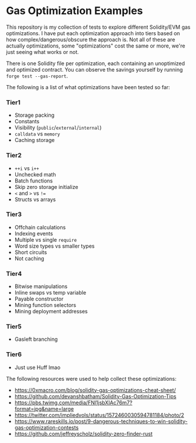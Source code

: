 # Gas Optimization Examples

This repository is my collection of tests to explore different Solidity/EVM gas optimizations.
I have put each optimization approach into tiers based on how complex/dangerous/obscure the approach is.
Not all of these are actually optimizations, some "optimizations" cost the same or more, we're just seeing what works or not.

There is one Solidity file per optimization, each containing an unoptimized and optimized contract. You can observe the savings yourself by running `forge test --gas-report`.

The following is a list of what optimizations have been tested so far:

### Tier1

- Storage packing
- Constants
- Visibility (`public`/`external`/`internal`)
- `calldata` vs `memory`
- Caching storage

### Tier2

- `++i` vs `i++`
- Unchecked math
- Batch functions
- Skip zero storage initialize
- `<` and `>` vs `!=`
- Structs vs arrays

### Tier3

- Offchain calculations
- Indexing events
- Multiple vs single `require`
- Word size types vs smaller types
- Short circuits
- Not caching

### Tier4

- Bitwise manipulations
- Inline swaps vs temp variable
- Payable constructor
- Mining function selectors
- Mining deployment addresses

### Tier5

- Gasleft branching

### Tier6

- Just use Huff lmao

The following resources were used to help collect these optimizations:
- https://0xmacro.com/blog/solidity-gas-optimizations-cheat-sheet/    
- https://github.com/devanshbatham/Solidity-Gas-Optimization-Tips     
- https://pbs.twimg.com/media/FNl1jsbXIAc76m7?format=jpg&name=large    
- https://twitter.com/impliedvols/status/1572460030594781184/photo/2    
- https://www.rareskills.io/post/9-dangerous-techniques-to-win-solidity-gas-optimization-contests    
- https://github.com/jeffreyscholz/solidity-zero-finder-rust  
